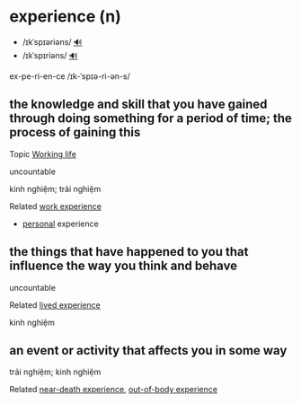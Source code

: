 # experience (n)

- /ɪkˈspɪəriəns/ [🔊](https://www.oxfordlearnersdictionaries.com/media/english/uk_pron/e/exp/exper/experience__gb_1.mp3)
- /ɪkˈspɪriəns/ [🔊](https://www.oxfordlearnersdictionaries.com/media/english/us_pron/e/exp/exper/experience__us_1.mp3)

ex-pe-ri-en-ce /ɪk-ˈspɪə-ri-ən-s/

## the knowledge and skill that you have gained through doing something for a period of time; the process of gaining this

Topic [Working life](../topics/working-life.md#working-life)

uncountable

kinh nghiệm; trải nghiệm

Related [work experience]()

- [personal](../p/personal-adj.md#your-own-not-belonging-to-or-connected-with-anyone-else-cá-nhân) experience

## the things that have happened to you that influence the way you think and behave

uncountable

Related [lived experience]()

kinh nghiệm

## an event or activity that affects you in some way

trải nghiệm; kinh nghiệm

Related [near-death experience](), [out-of-body experience]()